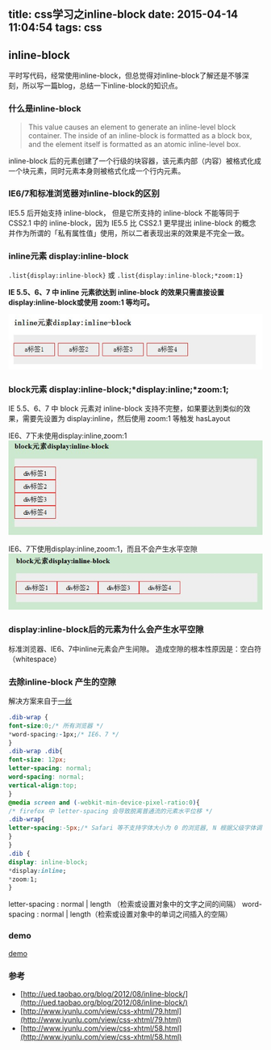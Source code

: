 title: css学习之inline-block
date: 2015-04-14 11:04:54
tags: css
---

## inline-block

平时写代码，经常使用inline-block，但总觉得对inline-block了解还是不够深刻，所以写一篇blog，总结一下inline-block的知识点。


### 什么是inline-block
> This value causes an element to generate an inline-level block container. The inside of an inline-block is formatted as a block box, and the element itself is formatted as an atomic inline-level box.

inline-block 后的元素创建了一个行级的块容器，该元素内部（内容）被格式化成一个块元素，同时元素本身则被格式化成一个行内元素。

### IE6/7和标准浏览器对inline-block的区别
IE5.5 后开始支持 inline-block， 但是它所支持的 inline-block 不能等同于 CSS2.1 中的 inline-block，因为 IE5.5 比 CSS2.1 更早提出 inline-block 的概念并作为所谓的「私有属性值」使用，所以二者表现出来的效果是不完全一致。

### inline元素 display:inline-block
`.list{display:inline-block}` 或
`.list{display:inline-block;*zoom:1}`

**IE 5.5、6、7 中 inline 元素欲达到 inline-block 的效果只需直接设置display:inline-block或使用 zoom:1 等均可。**


![inline-block](/img/inline-block1.jpg)

### block元素 display:inline-block;*display:inline;*zoom:1;
IE 5.5、6、7 中 block 元素对 inline-block 支持不完整，如果要达到类似的效果，需要先设置为 display:inline，然后使用 zoom:1 等触发 hasLayout

IE6、7下未使用display:inline,zoom:1 
![inline-block](/img/inline-block2.jpg)

IE6、7下使用display:inline,zoom:1，而且不会产生水平空隙
![inline-block](/img/inline-block3.jpg)

### display:inline-block后的元素为什么会产生水平空隙
标准浏览器、IE6、7中inline元素会产生间隙。
造成空隙的根本性原因是：空白符（whitespace）

### 去除inline-block 产生的空隙 
解决方案来自于[一丝](http://ued.taobao.org/blog/2012/08/inline-block/)
``` css
.dib-wrap {
font-size:0;/* 所有浏览器 */
*word-spacing:-1px;/* IE6、7 */
}
.dib-wrap .dib{
font-size: 12px;
letter-spacing: normal;
word-spacing: normal;
vertical-align:top;
}
@media screen and (-webkit-min-device-pixel-ratio:0){
/* firefox 中 letter-spacing 会导致脱离普通流的元素水平位移 */
.dib-wrap{
letter-spacing:-5px;/* Safari 等不支持字体大小为 0 的浏览器, N 根据父级字体调节*/
}
}
.dib {
display: inline-block;
*display:inline;
*zoom:1;
}
```

letter-spacing : normal | length （检索或设置对象中的文字之间的间隔）
word-spacing : normal | length（检索或设置对象中的单词之间插入的空隔）

### demo
[demo](/demo/inline-block.html)

### 参考
* [http://ued.taobao.org/blog/2012/08/inline-block/](http://ued.taobao.org/blog/2012/08/inline-block/)
* [http://www.iyunlu.com/view/css-xhtml/79.html](http://www.iyunlu.com/view/css-xhtml/79.html)
* [http://www.iyunlu.com/view/css-xhtml/58.html](http://www.iyunlu.com/view/css-xhtml/58.html)
